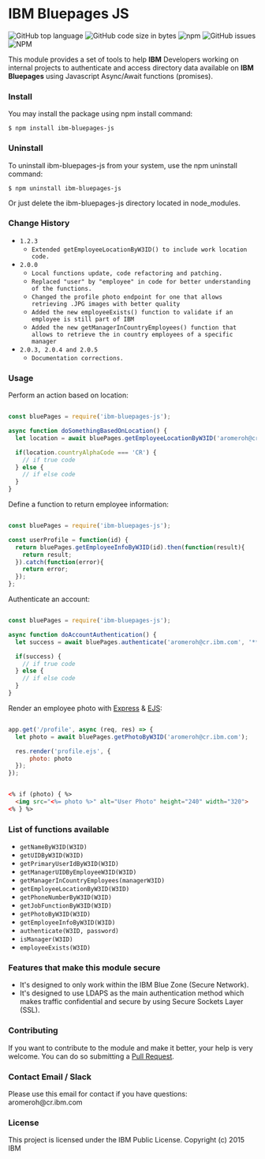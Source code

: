 <h1> IBM Bluepages JS </h1>
<img alt="GitHub top language" src="https://img.shields.io/github/languages/top/aromerohcr/ibm-bluepages-js">
<img alt="GitHub code size in bytes" src="https://img.shields.io/github/languages/code-size/aromerohcr/ibm-bluepages-js">
<img alt="npm" src="https://img.shields.io/npm/dm/ibm-bluepages-js">
<img alt="GitHub issues" src="https://img.shields.io/github/issues-raw/aromerohcr/ibm-bluepages-js">
<img alt="NPM" src="https://img.shields.io/npm/l/ibm-bluepages-js">

<p> This module provides a set of tools to help <b>IBM</b> Developers working on internal projects to authenticate and access directory data available on <b>IBM Bluepages</b> using Javascript Async/Await functions (promises).</p>

<h3> Install </h3>
You may install the package using npm install command:

```shell
$ npm install ibm-bluepages-js
```

<h3> Uninstall </h3>
To uninstall ibm-bluepages-js from your system, use the npm uninstall command:

```shell
$ npm uninstall ibm-bluepages-js
```

Or just delete the ibm-bluepages-js directory located in node_modules.

<h3> Change History </h3>

* `1.2.3`
  * `Extended getEmployeeLocationByW3ID() to include work location code.`
* `2.0.0`
  * `Local functions update, code refactoring and patching.`
  * `Replaced "user" by "employee" in code for better understanding of the functions.`
  * `Changed the profile photo endpoint for one that allows retrieving .JPG images with better quality`
  * `Added the new employeeExists() function to validate if an employee is still part of IBM`
  * `Added the new getManagerInCountryEmployees() function that allows to retrieve the in country employees of a specific manager`
* `2.0.3, 2.0.4 and 2.0.5`
  * `Documentation corrections.`

<h3> Usage </h3>

<p> Perform an action based on location: </p>

```javascript

const bluePages = require('ibm-bluepages-js');

async function doSomethingBasedOnLocation() {
  let location = await bluePages.getEmployeeLocationByW3ID('aromeroh@cr.ibm.com');

  if(location.countryAlphaCode === 'CR') {
    // if true code
  } else {
    // if else code
  }
}

```

<p> Define a function to return employee information: </p>

```javascript

const bluePages = require('ibm-bluepages-js');

const userProfile = function(id) {
  return bluePages.getEmployeeInfoByW3ID(id).then(function(result){
    return result;
  }).catch(function(error){
    return error;
  });
};

```

<p> Authenticate an account: </p>

```javascript

const bluePages = require('ibm-bluepages-js');

async function doAccountAuthentication() {
  let success = await bluePages.authenticate('aromeroh@cr.ibm.com', '********');

  if(success) {
    // if true code
  } else {
    // if else code
  }
}

```

<p> Render an employee photo with <a href="https://www.npmjs.com/package/express" target="_blank">Express</a> & <a href="https://www.npmjs.com/package/ejs" target="_blank">EJS</a>: </p>

```javascript

app.get('/profile', async (req, res) => {
  let photo = await bluePages.getPhotoByW3ID('aromeroh@cr.ibm.com');

  res.render('profile.ejs', {
      photo: photo
  });
});

```
```html

<% if (photo) { %>
  <img src="<%= photo %>" alt="User Photo" height="240" width="320">
<% } %>

```

<h3> List of functions available </h3>

* `getNameByW3ID(W3ID)`
* `getUIDByW3ID(W3ID)`
* `getPrimaryUserIdByW3ID(W3ID)`
* `getManagerUIDByEmployeeW3ID(W3ID)`
* `getManagerInCountryEmployees(managerW3ID)`
* `getEmployeeLocationByW3ID(W3ID)`
* `getPhoneNumberByW3ID(W3ID)`
* `getJobFunctionByW3ID(W3ID)`
* `getPhotoByW3ID(W3ID)`
* `getEmployeeInfoByW3ID(W3ID)`
* `authenticate(W3ID, password)`
* `isManager(W3ID)`
* `employeeExists(W3ID)`

<h3> Features that make this module secure </h3>
<ul>
  <li>It's designed to only work within the IBM Blue Zone (Secure Network).</li>
  <li>It's designed to use LDAPS as the main authentication method which makes traffic confidential and secure by using Secure Sockets Layer (SSL).</li>
</ul>

<h3> Contributing </h3>
If you want to contribute to the module and make it better, your help is very welcome. You can do so submitting a <a href="https://github.com/aromerohcr/ibm-bluepages-js/pull/new/master">Pull Request</a>.

<h3> Contact Email / Slack </h3>
Please use this email for contact if you have questions: aromeroh@cr.ibm.com

<h3> License </h3>
This project is licensed under the IBM Public License.
Copyright (c) 2015 IBM
